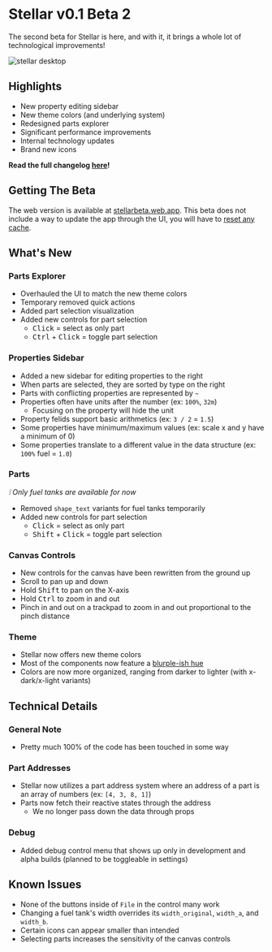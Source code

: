 # Stellar v0.1 Beta 2

The second beta for Stellar is here, and with it, it brings a whole lot of technological improvements!

![stellar desktop](https://i.imgur.com/3HySVqq.png)

## Highlights

- New property editing sidebar
- New theme colors (and underlying system)
- Redesigned parts explorer
- Significant performance improvements
- Internal technology updates
- Brand new icons

**Read the full changelog [here](https://github.com/TresAbhi/stellar/tree/main/docs/changelogs/0.1-beta.2.md)!**

## Getting The Beta

The web version is available at [stellarbeta.web.app](https://stellarbeta.web.app). This beta does not include a way to update the app through the UI, you will have to [reset any cache](https://www.fvsu.edu/how-to-clear-your-browser-cache/).

## What's New

### Parts Explorer

- Overhauled the UI to match the new theme colors
- Temporary removed quick actions
- Added part selection visualization
- Added new controls for part selection
  - <kbd>Click</kbd> = select as only part
  - <kbd>Ctrl</kbd> + <kbd>Click</kbd> = toggle part selection

### Properties Sidebar

- Added a new sidebar for editing properties to the right
- When parts are selected, they are sorted by type on the right
- Parts with conflicting properties are represented by `~`
- Properties often have units after the number (ex: `100%`, `32m`)
  - Focusing on the property will hide the unit
- Property felids support basic arithmetics (ex: `3 / 2` = `1.5`)
- Some properties have minimum/maximum values (ex: scale x and y have a minimum of 0)
- Some properties translate to a different value in the data structure (ex: `100%` fuel = `1.0`)

### Parts

_❕ Only fuel tanks are available for now_

- Removed `shape_text` variants for fuel tanks temporarily
- Added new controls for part selection
  - <kbd>Click</kbd> = select as only part
  - <kbd>Shift</kbd> + <kbd>Click</kbd> = toggle part selection

### Canvas Controls

- New controls for the canvas have been rewritten from the ground up
- Scroll to pan up and down
- Hold <kbd>Shift</kbd> to pan on the X-axis
- Hold <kbd>Ctrl</kbd> to zoom in and out
- Pinch in and out on a trackpad to zoom in and out proportional to the pinch distance

### Theme

- Stellar now offers new theme colors
- Most of the components now feature a [blurple-ish hue](https://www.google.com/search?q=blurple)
- Colors are now more organized, ranging from darker to lighter (with x-dark/x-light variants)

## Technical Details

### General Note

- Pretty much 100% of the code has been touched in some way

### Part Addresses

- Stellar now utilizes a part address system where an address of a part is an array of numbers (ex: `[4, 3, 8, 1]`)
- Parts now fetch their reactive states through the address
  - We no longer pass down the data through props

### Debug

- Added debug control menu that shows up only in development and alpha builds (planned to be toggleable in settings)

## Known Issues

- None of the buttons inside of `File` in the control many work
- Changing a fuel tank's width overrides its `width_original`, `width_a`, and `width_b`.
- Certain icons can appear smaller than intended
- Selecting parts increases the sensitivity of the canvas controls
